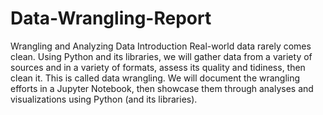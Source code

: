 # Data-Wrangling-Report
Wrangling and Analyzing Data
Introduction
Real-world data rarely comes clean. Using Python and its libraries, we will gather data from a variety of sources and in a variety of formats, assess its quality and tidiness, then clean it.
This is called data wrangling. We will document the wrangling efforts in a Jupyter Notebook, then showcase them through analyses and visualizations using Python (and its libraries).
